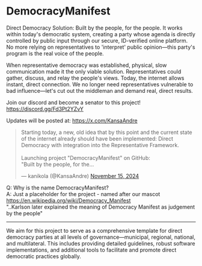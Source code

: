 # DemocracyManifest
Direct Democracy Solution: Built by the people, for the people. It works within today's democratic system, creating a party whose agenda is directly controlled by public input through our secure, ID-verified online platform. No more relying on representatives to 'interpret' public opinion—this party's program is the real voice of the people.

When representative democracy was established, physical, slow communication made it the only viable solution. Representatives could gather, discuss, and relay the people's views. Today, the internet allows instant, direct connection. We no longer need representatives vulnerable to bad influence—let's cut out the middleman and demand real, direct results.

Join our discord and become a senator to this project! 
https://discord.gg/Fd3Pt2YZvY

Updates will be posted at: https://x.com/KansaAndre

<blockquote class="twitter-tweet"><p lang="en" dir="ltr">Starting today, a new, old idea that by this point and the current state of the internet already should have been implemented: Direct Democracy with integration into the Representative Framework.<br><br>Launching project &quot;DemocracyManifest&quot; on GitHub:<br>&quot;Built by the people, for the…</p>&mdash; kanikola (@KansaAndre) <a href="https://twitter.com/KansaAndre/status/1857214381517373832?ref_src=twsrc%5Etfw">November 15, 2024</a></blockquote>

Q: Why is the name DemocracyManifest? <br>
A: Just a placeholder for the project - named after our mascot https://en.wikipedia.org/wiki/Democracy_Manifest<br>
"..Karlson later explained the meaning of Democracy Manifest as judgement by the people"

--------

We aim for this project to serve as a comprehensive template for direct democracy parties at all levels of governance—municipal, regional, national, and multilateral. This includes providing detailed guidelines, robust software implementations, and additional tools to facilitate and promote direct democratic practices globally.
